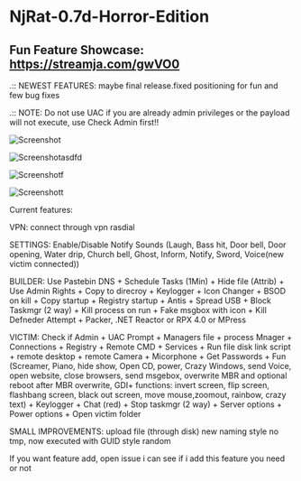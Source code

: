 # NjRat-0.7d-Horror-Edition

## Fun Feature Showcase: https://streamja.com/gwVO0

.:: NEWEST FEATURES: maybe final release.fixed positioning for fun and few bug fixes

.:: NOTE: Do not use UAC if you are already admin privileges or the payload will not execute, use Check Admin first!!

![Screenshot](https://github.com/De-eloper/NjRat-0.7d-Horror-Edition/raw/main/Screenshot_.PNG?raw=true)

![Screenshotasdfd](https://github.com/De-eloper/NjRat-0.7d-Horror-Edition/raw/main/Screenshotd.PNG?raw=true)

![Screenshotf](https://github.com/De-eloper/NjRat-0.7d-Horror-Edition/raw/main/Screenshotf.png?raw=true)

![Screenshott](https://github.com/De-eloper/NjRat-0.7d-Horror-Edition/raw/main/Screenshott.png?raw=true)

Current features:

VPN:
connect through vpn rasdial

SETTINGS: Enable/Disable Notify Sounds (Laugh, Bass hit, Door bell, Door opening, Water drip, Church bell,  Ghost, Inform, Notify, Sword, Voice(new victim connected))

BUILDER:
Use Pastebin DNS +
Schedule Tasks (1Min) +
Hide file (Attrib) +
Use Admin Rights +
Copy to direcroy + 
Keylogger + 
Icon Changer +
BSOD on kill + 
Copy startup + 
Registry  startup + 
Antis + 
Spread USB + 
Block Taskmgr (2 way) + 
Kill process on run + 
Fake msgbox with icon + 
Kill Defneder Attempt + 
Packer, .NET Reactor or RPX 4.0 or MPress

VICTIM:
Check if Admin +
UAC Prompt +
Managers file + 
process Mnager + 
Connections + 
Registry + 
Remote CMD + 
Services + 
Run file disk link script + 
remote desktop + 
remote Camera + 
Micorphone + 
Get Passwords + 
Fun (Screamer, Piano, hide show, Open CD, power, Crazy Windows, send Voice, open website, close browsers, send msgebox, overwrite MBR and optional reboot after MBR overwrite, GDI+ functions: invert screen, flip screen, flashbang screen, black out screen, move mouse,zoomout, rainbow, crazy text) + 
Keylogger + 
Chat (red) + 
Stop taskmgr (2 way) + 
Server options + 
Power options + 
Open victim folder

SMALL IMPROVEMENTS:
upload file (through disk) new naming style
no tmp, now executed with GUID style random

If you want feature add, open issue i can see if i add this feature you need or not
